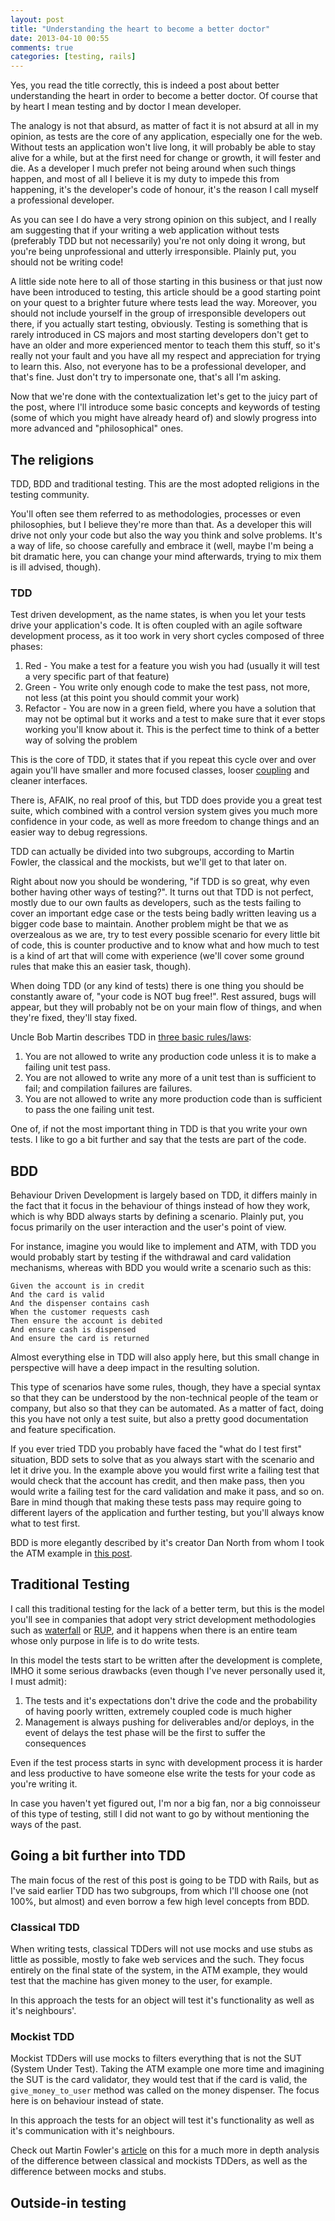 ```yaml
---
layout: post
title: "Understanding the heart to become a better doctor"
date: 2013-04-10 00:55
comments: true
categories: [testing, rails]
---
```


Yes, you read the title correctly, this is indeed a post about better
understanding the heart in order to become a better doctor. Of course that by
heart I mean testing and by doctor I mean developer.

The analogy is not that absurd, as matter of fact it is not absurd at all in my
opinion, as tests are the core of any application, especially one for the web.
Without tests an application won't live long, it will probably be able to stay
alive for a while, but at the first need for change or growth, it will fester
and die. As a developer I much prefer not being around when such things happen,
and most of all I believe it is my duty to impede this from happening, it's the
developer's code of honour, it's the reason I call myself a professional
developer.

As you can see I do have a very strong opinion on this subject, and I really am
suggesting that if your writing a web application without tests (preferably TDD
but not necessarily) you're not only doing it wrong, but you're being
unprofessional and utterly irresponsible. Plainly put, you should not be writing
code!

A little side note here to all of those starting in this business or that just
now have been introduced to testing, this article should be a good starting
point on your quest to a brighter future where tests lead the way. Moreover, you
should not include yourself in the group of irresponsible developers out there,
if you actually start testing, obviously. Testing is something that is rarely
introduced in CS majors and most starting developers don't get to have an older
and more experienced mentor to teach them this stuff, so it's really not your
fault and you have all my respect and appreciation for trying to learn this.
Also, not everyone has to be a professional developer, and that's fine. Just
don't try to impersonate one, that's all I'm asking.

Now that we're done with the contextualization let's get to the juicy part of
the post, where I'll introduce some basic concepts and keywords of testing (some
of which you might have already heard of) and slowly progress into more advanced
and "philosophical" ones.

## The religions

TDD, BDD and traditional testing. This are the most adopted religions in the
testing community.

You'll often see them referred to as methodologies, processes or even
philosophies, but I believe they're more than that. As a developer this will
drive not only your code but also the way you think and solve problems. It's a
way of life, so choose carefully and embrace it (well, maybe I'm being a bit
dramatic here, you can change your mind afterwards, trying to mix them is ill
advised, though).

### TDD

Test driven development, as the name states, is when you let your tests drive
your application's code. It is often coupled with an agile software development
process, as it too work in very short cycles composed of three phases:

1. <span class="red">Red</span> - You make a test for a feature you wish you had (usually it will test a
   very specific part of that feature)
2. <span class="green">Green</span> - You write only enough code to make the test pass, not more, not less
   (at this point you should commit your work)
3. <span class="refactor">Refactor</span> - You are now in a green field, where you have a solution that may
   not be optimal but it works and a test to make sure that it ever stops
   working you'll know about it. This is the perfect time to think of a better
   way of solving the problem

This is the core of TDD, it states that if you repeat this cycle over and over
again you'll have smaller and more focused classes, looser
[coupling](http://en.wikipedia.org/wiki/Coupling_(computer_programming)) and
cleaner interfaces.

There is, AFAIK, no real proof of this, but TDD does provide you a great test
suite, which combined with a control version system gives you much more
confidence in your code, as well as more freedom to change things and  an easier
way to debug regressions.

TDD can actually be divided into two subgroups, according to Martin Fowler, the
classical and the mockists, but we'll get to that later on.

Right about now you should be wondering, "if TDD is so great, why even bother
having other ways of testing?". It turns out that TDD is not perfect, mostly due
to our own faults as developers, such as the tests failing to cover an important
edge case or the tests being badly written leaving us a bigger code base to
maintain. Another problem might be that we as overzealous as we are, try to test
every possible scenario for every little bit of code, this is counter productive
and to know what and how much to test is a kind of art that will come with
experience (we'll cover some ground rules that make this an easier task,
though).

When doing TDD (or any kind of tests) there is one thing you should be
constantly aware of, "your code is NOT bug free!". Rest assured, bugs will
appear, but they will probably not be on your main flow of things, and when
they're fixed, they'll stay fixed.

Uncle Bob Martin describes TDD in [three basic rules/laws](http://butunclebob.com/ArticleS.UncleBob.TheThreeRulesOfTdd):

1. You are not allowed to write any production code unless it is to make a
   failing unit test pass.
2. You are not allowed to write any more of a unit test than is sufficient to
   fail; and compilation failures are failures.
3. You are not allowed to write any more production code than is sufficient to
   pass the one failing unit test.

One of, if not the most important thing in TDD is that you write your own tests.
I like to go a bit further and say that the tests are part of the code.

## BDD

Behaviour Driven Development is largely based on TDD, it differs mainly in the
fact that it focus in the behaviour of things instead of how they work, which is
why BDD always starts by defining a scenario. Plainly put, you focus primarily
on the user interaction and the user's point of view.

For instance, imagine you would like to implement and ATM, with TDD you would
probably start by testing if the withdrawal and card validation mechanisms,
whereas with BDD you would write a scenario such as this:

``` cucumber Scenario 1: Account is in credit
Given the account is in credit
And the card is valid
And the dispenser contains cash
When the customer requests cash
Then ensure the account is debited
And ensure cash is dispensed
And ensure the card is returned
```
Almost everything else in TDD will also apply here, but this small change in
perspective will have a deep impact in the resulting solution.

This type of scenarios have some rules, though, they have a special syntax so
that they can be understood by the non-technical people of the team or company,
but also so that they can be automated. As a matter of fact, doing this you have
not only a test suite, but also a pretty good documentation and feature
specification.

If you ever tried TDD you probably have faced the "what do I test first"
situation, BDD sets to solve that as you always start with the scenario and let
it drive you. In the example above you would first write a failing test that
would check that the account has credit, and then make pass, then you would
write a failing test for the card validation and make it pass, and so on. Bare
in mind though that making these tests pass may require going to different
layers of the application and further testing, but you'll always know what to
test first.

BDD is more elegantly described by it's creator Dan North from whom I took the
ATM example in [this post](http://dannorth.net/introducing-bdd/).

## Traditional Testing

I call this traditional testing for the lack of a better term, but this is the
model you'll see in companies that adopt very strict development methodologies
such as [waterfall](http://en.wikipedia.org/wiki/Waterfall_model) or
[RUP](http://en.wikipedia.org/wiki/IBM_Rational_Unified_Process), and it happens
when there is an entire team whose only purpose in life is to do write tests.

In this model the tests start to be written after the development is complete,
IMHO it some serious drawbacks (even though I've never personally used it, I
must admit):

1. The tests and it's expectations don't drive the code and the probability of
   having poorly written, extremely coupled code is much higher
2. Management is always pushing for deliverables and/or deploys, in the event of
   delays the test phase will be the first to suffer the consequences

Even if the test process starts in sync with development process it is harder
and less productive to have someone else write the tests for your code as you're
writing it.

In case you haven't yet figured out, I'm nor a big fan, nor a big connoisseur of
this type of testing, still I did not want to go by without mentioning the ways
of the past.

## Going a bit further into TDD

The main focus of the rest of this post is going to be TDD with Rails, but as
I've said earlier TDD has two subgroups, from which I'll choose one (not 100%,
but almost) and even borrow a few high level concepts from BDD.

### Classical TDD

When writing tests, classical TDDers will not use mocks and use stubs as little
as possible, mostly to fake web services and the such. They focus entirely on
the final state of the system, in the ATM example, they would test that the machine
has given money to the user, for example.

In this approach the tests for an object will test it's functionality as well
as it's neighbours'.

### Mockist TDD

Mockist TDDers will use mocks to filters everything that is not the SUT (System
Under Test). Taking the ATM example one more time and imagining the SUT is the
card validator, they would test that if the card is valid, the
`give_money_to_user` method was called on the money dispenser. The focus here is
on behaviour instead of state.

In this approach the tests for an object will test it's functionality as well
as it's communication with it's neighbours.

Check out Martin Fowler's
[article](http://martinfowler.com/articles/mocksArentStubs.html) on this for a
much more in depth analysis of the difference between classical and mockists
TDDers, as well as the difference between mocks and stubs.

## Outside-in testing


